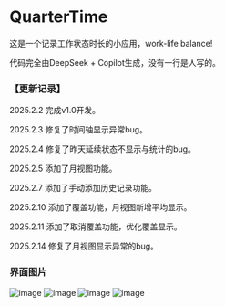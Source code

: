 # QuarterTime
这是一个记录工作状态时长的小应用，work-life balance!

代码完全由DeepSeek + Copilot生成，没有一行是人写的。

### 【更新记录】
2025.2.2 完成v1.0开发。

2025.2.3 修复了时间轴显示异常bug。

2025.2.4 修复了昨天延续状态不显示与统计的bug。

2025.2.5 添加了月视图功能。

2025.2.7 添加了手动添加历史记录功能。

2025.2.10 添加了覆盖功能，月视图新增平均显示。

2025.2.11 添加了取消覆盖功能，优化覆盖显示。

2025.2.14 修复了月视图显示异常的bug。
### 界面图片
![image](https://github.com/user-attachments/assets/6de51e25-cf81-4516-bab7-e22f2e1e7ded)
![image](https://github.com/user-attachments/assets/5051e43f-d0f5-45cd-b321-71c84e70cf72)
![image](https://github.com/user-attachments/assets/6abf69f6-0d45-431a-afe4-0c271f7cdbb2)
![image](https://github.com/user-attachments/assets/b81157fd-aa5b-410b-a1a3-939469f95182)

